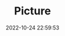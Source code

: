---
weight: 1
images:
- /images/edited/30.jpeg
title: Picture
date: 2022-10-24 22:59:53
tags: [luminar neo,work,bird]
---